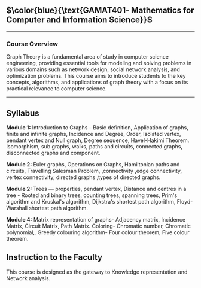 ## $\color{blue}{\text{GAMAT401- Mathematics for Computer and Information Science}}$

----
### Course Overview
Graph Theory is a fundamental area of study in computer science engineering, providing essential tools for modeling and solving problems in various domains such as network design, social network analysis, and optimization problems. This course aims to introduce students to the key concepts, algorithms, and applications of graph theory with a focus on its practical relevance to computer science.

----

## Syllabus

**Module 1:** Introduction to Graphs - Basic definition, Application of graphs, finite and infinite graphs, Incidence and Degree, Order, Isolated vertex, pendant vertex and Null graph, Degree sequence, Havel-Hakimi Theorem.  Isomorphism, sub graphs, walks, paths and circuits, connected graphs, disconnected graphs and component.

**Module 2:** Euler graphs, Operations on Graphs, Hamiltonian paths and circuits, Travelling Salesman Problem, ,connectivity ,edge connectivity, vertex connectivity, directed graphs ,types of directed graphs.

**Module 2:** Trees — properties, pendant vertex, Distance and centres in a tree - Rooted and binary trees, counting trees, spanning trees, Prim's algorithm and Kruskal's algorithm, Dijkstra's shortest path algorithm, Floyd-Warshall shortest path algorithm.

**Module 4:** Matrix representation of graphs- Adjacency matrix, Incidence Matrix, Circuit Matrix, Path Matrix. Coloring- Chromatic number, Chromatic polynomial,. Greedy colouring algorithm- Four colour theorem, Five colour theorem.

## Instruction to the Faculty

This course is designed as the gateway to Knowledge representation and Network analysis.





